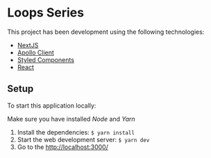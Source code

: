 # Loops Series

This project has been development using the following technologies:

- [NextJS](http://elixir-lang.org/)
- [Apollo Client](https://www.apollographql.com/docs/react/)
- [Styled Components](https://www.styled-components.com/)
- [React](https://facebook.github.io/react/)

## Setup

To start this application locally:

Make sure you have installed _Node_ and _Yarn_

1. Install the dependencies: `$ yarn install`
2. Start the web development server: `$ yarn dev`
3. Go to the [http://localhost:3000/](http://localhost:3000/)
